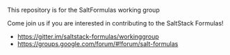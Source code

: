 This repository is for the SaltFormulas working group

Come join us if you are interested in contributing to the SaltStack Formulas!

- https://gitter.im/saltstack-formulas/workinggroup
- https://groups.google.com/forum/#!forum/salt-formulas
